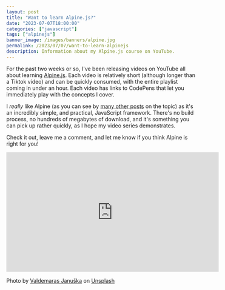 ```yaml
---
layout: post
title: "Want to learn Alpine.js?"
date: "2023-07-07T18:00:00"
categories: ["javascript"]
tags: ["alpinejs"]
banner_image: /images/banners/alpine.jpg
permalink: /2023/07/07/want-to-learn-alpinejs
description: Information about my Alpine.js course on YouTube.
---
```


For the past two weeks or so, I've been releasing videos on YouTube all about learning [Alpine.js](https://aplinejs.dev). Each video is relatively short (although longer than a Tiktok video) and can be quickly consumed, with the entire playlist coming in under an hour. Each video has links to CodePens that let you immediately play with the concepts I cover. 

I *really* like Alpine (as you can see by [many other posts](https://www.raymondcamden.com/tags/alpinejs) on the topic) as it's an incredibly simple, and practical, JavaScript framework. There's no build process, no hundreds of megabytes of download, and it's something you can pick up rather quickly, as I hope my video series demonstrates. 

Check it out, leave me a comment, and let me know if you think Alpine is right for you!

<iframe width="560" height="315" src="https://www.youtube.com/embed/NzJ_DjiHHgw" title="YouTube video player" frameborder="0" allow="accelerometer; autoplay; clipboard-write; encrypted-media; gyroscope; picture-in-picture; web-share" allowfullscreen style="margin:auto;display:block;margin-bottom:15px"></iframe>

Photo by <a href="https://unsplash.com/it/@valdemaras?utm_source=unsplash&utm_medium=referral&utm_content=creditCopyText">Valdemaras Januška</a> on <a href="https://unsplash.com/s/photos/alpine?utm_source=unsplash&utm_medium=referral&utm_content=creditCopyText">Unsplash</a>
  
